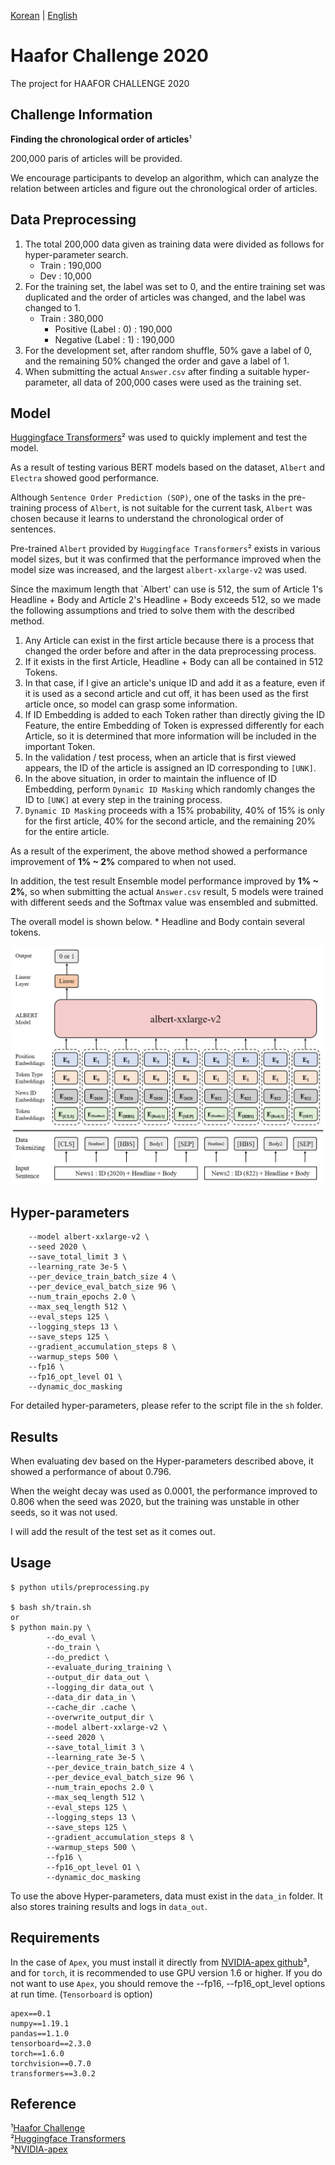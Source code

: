 [Korean](README_KOR.md) | [English](README.md)
# Haafor Challenge 2020
The project for HAAFOR CHALLENGE 2020

## Challenge Information
**Finding the chronological order of articles**¹  

200,000 paris of articles will be provided. 

We encourage participants to develop an algorithm, which can analyze the relation between articles and figure out the chronological order of articles.

## Data Preprocessing

1. The total 200,000 data given as training data were divided as follows for hyper-parameter search.
    - Train : 190,000
    - Dev : 10,000
2. For the training set, the label was set to 0, and the entire training set was duplicated and the order of articles was changed, and the label was changed to 1.
    - Train : 380,000
        - Positive (Label : 0) : 190,000
        - Negative (Label : 1) : 190,000
3. For the development set, after random shuffle, 50% gave a label of 0, and the remaining 50% changed the order and gave a label of 1.
4. When submitting the actual `Answer.csv` after finding a suitable hyper-parameter, all data of 200,000 cases were used as the training set.

## Model
[Huggingface Transformers](https://github.com/huggingface/transformers)² was used to quickly implement and test the model.

As a result of testing various BERT models based on the dataset, `Albert` and `Electra` showed good performance.

Although `Sentence Order Prediction (SOP)`, one of the tasks in the pre-training process of `Albert`, is not suitable for the current task, `Albert` was chosen because it learns to understand the chronological order of sentences.

Pre-trained `Albert` provided by `Huggingface Transformers`² exists in various model sizes, but it was confirmed that the performance improved when the model size was increased, and the largest `albert-xxlarge-v2` was used.

Since the maximum length that `Albert' can use is 512, the sum of Article 1's Headline + Body and Article 2's Headline + Body exceeds 512, so we made the following assumptions and tried to solve them with the described method.
1. Any Article can exist in the first article because there is a process that changed the order before and after in the data preprocessing process.
2. If it exists in the first Article, Headline + Body can all be contained in 512 Tokens.
3. In that case, if I give an article's unique ID and add it as a feature, even if it is used as a second article and cut off, it has been used as the first article once, so model can grasp some information.
4. If ID Embedding is added to each Token rather than directly giving the ID Feature, the entire Embedding of Token is expressed differently for each Article, so it is determined that more information will be included in the important Token.
5. In the validation / test process, when an article that is first viewed appears, the ID of the article is assigned an ID corresponding to `[UNK]`.
6. In the above situation, in order to maintain the influence of ID Embedding, perform `Dynamic ID Masking` which randomly changes the ID to `[UNK]` at every step in the training process.
7. `Dynamic ID Masking` proceeds with a 15% probability, 40% of 15% is only for the first article, 40% for the second article, and the remaining 20% for the entire article.
  
As a result of the experiment, the above method showed a performance improvement of **1% ~ 2%** compared to when not used.

In addition, the test result Ensemble model performance improved by **1% ~ 2%**, so when submitting the actual `Answer.csv` result, 5 models were trained with different seeds and the Softmax value was ensembled and submitted.

The overall model is shown below.
\* Headline and Body contain several tokens.


![Model](asset/model.png)

## Hyper-parameters
```shell script
    --model albert-xxlarge-v2 \
    --seed 2020 \
    --save_total_limit 3 \
    --learning_rate 3e-5 \
    --per_device_train_batch_size 4 \
    --per_device_eval_batch_size 96 \
    --num_train_epochs 2.0 \
    --max_seq_length 512 \
    --eval_steps 125 \
    --logging_steps 13 \
    --save_steps 125 \
    --gradient_accumulation_steps 8 \
    --warmup_steps 500 \
    --fp16 \
    --fp16_opt_level O1 \
    --dynamic_doc_masking
```
For detailed hyper-parameters, please refer to the script file in the `sh` folder.

## Results

When evaluating dev based on the Hyper-parameters described above, it showed a performance of about 0.796.

When the weight decay was used as 0.0001, the performance improved to 0.806 when the seed was 2020, but the training was unstable in other seeds, so it was not used.

I will add the result of the test set as it comes out.

## Usage
```shell script
$ python utils/preprocessing.py

$ bash sh/train.sh
or
$ python main.py \
        --do_eval \
        --do_train \
        --do_predict \
        --evaluate_during_training \
        --output_dir data_out \
        --logging_dir data_out \
        --data_dir data_in \
        --cache_dir .cache \
        --overwrite_output_dir \
        --model albert-xxlarge-v2 \
        --seed 2020 \
        --save_total_limit 3 \
        --learning_rate 3e-5 \
        --per_device_train_batch_size 4 \
        --per_device_eval_batch_size 96 \
        --num_train_epochs 2.0 \
        --max_seq_length 512 \
        --eval_steps 125 \
        --logging_steps 13 \
        --save_steps 125 \
        --gradient_accumulation_steps 8 \
        --warmup_steps 500 \
        --fp16 \
        --fp16_opt_level O1 \
        --dynamic_doc_masking

```

To use the above Hyper-parameters, data must exist in the `data_in` folder. It also stores training results and logs in `data_out`.

## Requirements
In the case of `Apex`, you must install it directly from [NVIDIA-apex github](https://github.com/NVIDIA/apex)³, and for `torch`, it is recommended to use GPU version 1.6 or higher.
If you do not want to use `Apex`, you should remove the --fp16, --fp16_opt_level options at run time.
(`Tensorboard` is option)
```
apex==0.1
numpy==1.19.1
pandas==1.1.0
tensorboard==2.3.0
torch==1.6.0
torchvision==0.7.0
transformers==3.0.2
```

## Reference
¹[Haafor Challenge](https://www.haafor.com/challenge/)  
²[Huggingface Transformers](https://github.com/huggingface/transformers)  
³[NVIDIA-apex](https://github.com/NVIDIA/apex)